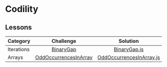 # Codility

## Lessons

| Category   |        Challenge        |          Solution          |
| ---------- | :---------------------: | :------------------------: |
| Iterations |       [BinaryGap]       |       [BinaryGap.js]       |
| Arrays     | [OddOccurrencesInArray] | [OddOccurrencesInArray.js] |

[binarygap]: https://app.codility.com/programmers/lessons/1-iterations/binary_gap/
[binarygap.js]: ./Iterations/BinaryGap.js
[oddoccurrencesinarray]: https://app.codility.com/programmers/lessons/2-arrays/odd_occurrences_in_array/
[oddoccurrencesinarray.js]: ./Arrays/OddOccurrencesInArray.js
